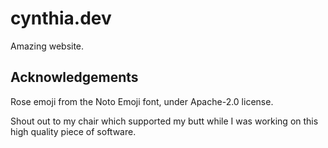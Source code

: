 # cynthia.dev
Amazing website.

## Acknowledgements
Rose emoji from the Noto Emoji font, under Apache-2.0 license.

Shout out to my chair which supported my butt while I was working on this high quality piece of software.
